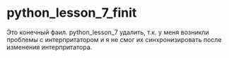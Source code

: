 # python_lesson_7_finit
Это конечный фаил. python_lesson_7 удалить, т.к. у меня возникли проблемы с интерпритатором и я не смог их синхронизировать после изменения интерпритатора.
